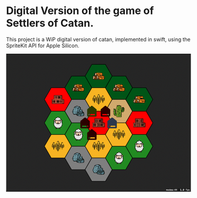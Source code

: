 #  Digital Version of the game of Settlers of Catan. 

This project is a WiP digital version of catan, implemented in swift, using the SpriteKit API for Apple Silicon. 

![Game Screenshot](/game-view.png?raw=true "Latest screenshot from the game.")
